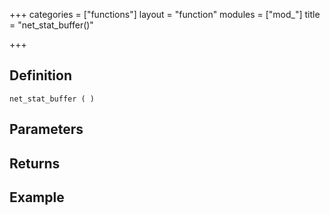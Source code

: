 +++
categories = ["functions"]
layout = "function"
modules = ["mod_"]
title = "net_stat_buffer()"

+++

## Definition

    net_stat_buffer ( )

## Parameters

## Returns

## Example
